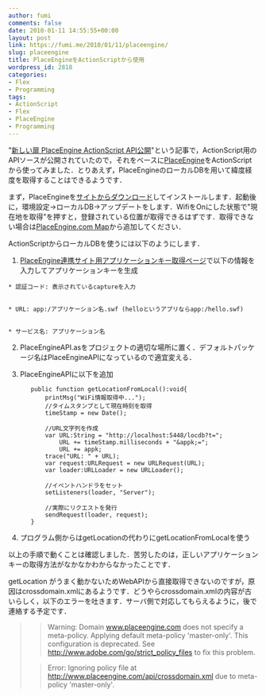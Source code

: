 ```yaml
---
author: fumi
comments: false
date: 2010-01-11 14:55:55+00:00
layout: post
link: https://fumi.me/2010/01/11/placeengine/
slug: placeengine
title: PlaceEngineをActionScriptから使用
wordpress_id: 2818
categories:
- Flex
- Programming
tags:
- ActionScript
- Flex
- PlaceEngine
- Programming
---
```


"[新しい扉 PlaceEngine ActionScript API公開](http://v12engine.blog116.fc2.com/blog-entry-12.html)"という記事で，ActionScript用のAPIソースが公開されていたので，それをベースに[PlaceEngine](http://www.placeengine.com/)をActionScriptから使ってみました．とりあえず，PlaceEngineのローカルDBを用いて緯度経度を取得することはできるようです．




まず，PlaceEngineを[サイトからダウンロード](http://www.placeengine.com/)してインストールします．起動後に，環境設定→ローカルDB→アップデートをします．WifiをOnにした状態で"現在地を取得"を押すと，登録されている位置が取得できるはずです．取得できない場合は[PlaceEngine.com Map](http://www.placeengine.com/map)から追加してください．




ActionScriptからローカルDBを使うには以下のようにします．






  1. [PlaceEngine連携サイト用アプリケーションキー取得ページ](http://www.placeengine.com/appk)で以下の情報を入力してアプリケーションキーを生成
  
  
    * 認証コード: 表示されているcaptureを入力

  
    * URL: app:/アプリケーション名.swf (helloというアプリならapp:/hello.swf)

  
    * サービス名: アプリケーション名

  



  2. PlaceEngineAPI.asをプロジェクトの適切な場所に置く．デフォルトパッケージ名はPlaceEngineAPIになっているので適宜変える．

  3. PlaceEngineAPIに以下を追加
  
    
    
    		public function getLocationFromLocal():void{
    			printMsg("WiFi情報取得中...");
    			//タイムスタンプとして現在時刻を取得
    			timeStamp = new Date();
    	
    			//URL文字列を作成
    			var URL:String = "http://localhost:5448/locdb?t=";
    				URL += timeStamp.milliseconds + "&appk;=";
    				URL += appk;
    			trace("URL: " + URL);
    			var request:URLRequest = new URLRequest(URL);
    			var loader:URLLoader = new URLLoader();
    			
    			//イベントハンドラをセット
    			setListeners(loader, "Server");
    			
    			//実際にリクエストを発行
    			sendRequest(loader, request);
    		}
    





  4. プログラム側からはgetLocationの代わりにgetLocationFromLocalを使う




以上の手順で動くことは確認しました．苦労したのは，正しいアプリケーションキーの取得方法がなかなかわからなかったことです．




getLocation がうまく動かないためWebAPIから直接取得できないのですが，原因はcrossdomain.xmlにあるようです．どうやらcrossdomain.xmlの内容が古いらしく，以下のエラーを吐きます．サーバ側で対応してもらえるように，後で連絡する予定です．




<blockquote>

> 
> Warning: Domain www.placeengine.com does not specify a meta-policy.  Applying default meta-policy 'master-only'.  This configuration is deprecated.  See http://www.adobe.com/go/strict_policy_files to fix this problem.
> 
> 

> 
> Error: Ignoring policy file at http://www.placeengine.com/api/crossdomain.xml due to meta-policy 'master-only'.
> 
> 
</blockquote>
